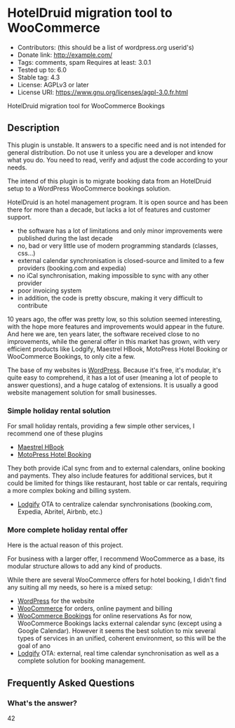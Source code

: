 # HotelDruid migration tool to WooCommerce
* Contributors: (this should be a list of wordpress.org userid's)
* Donate link: <http://example.com/>
* Tags: comments, spam Requires at least: 3.0.1
* Tested up to: 6.0
* Stable tag: 4.3
* License: AGPLv3 or later
* License URI: <https://www.gnu.org/licenses/agpl-3.0.fr.html>

HotelDruid migration tool for WooCommerce Bookings

## Description

This plugin is unstable. It answers to a specific need and is not intended for general distribution. Do not use it unless you are a developer and know what you do. You need to read, verify and adjust the code according to your needs.

The intend of this plugin is to migrate booking data from an HotelDruid setup to a WordPress WooCommerce bookings solution.

HotelDruid is an hotel management program. It is open source and has been there for more than a decade, but lacks a lot of features and customer support.

* the software has a lot of limitations and only minor improvements were published during the last decade
* no, bad or very little use of modern programming standards (classes, css...)
* external calendar synchronisation is closed-source and limited to a few providers (booking.com and expedia)
* no iCal synchronisation, making impossible to sync with any other provider
* poor invoicing system
* in addition, the code is pretty obscure, making it very difficult to contribute

10 years ago, the offer was pretty low, so this solution seemed interesting, with the hope more features and improvements would appear in the future. And here we are, ten years later, the software received close to no improvements, while the general offer in this market has grown, with very efficient products like Lodgify, Maestrel HBook, MotoPress Hotel Booking or WooCommerce Bookings, to only cite a few.

The base of my websites is [WordPress](https://wordpress.org). Because it's free, it's modular, it's quite easy to comprehend, it has a lot of user (meaning a lot of people to answer questions), and a huge catalog of extensions. It is usually a good website management solution for small businesses.

### Simple holiday rental solution

For small holiday rentals, providing a few simple other services, I recommend one of these plugins

* [Maestrel HBook](https://maestrel.com/hbook/)
* [MotoPress Hotel Booking](https://motopress.com/products/hotel-booking/)

They both provide iCal sync from and to external calendars, online booking and payments. They also include features for additional services, but it could be limited for things like restaurant, host table or car rentals, requiring a more complex boking and billing system.

* [Lodgify](https://Lodgify1.referralrock.com/l/1OLIVIERVAN88/) OTA to centralize calendar synchronisations (booking.com, Expedia, Abritel, Airbnb, etc.)

### More complete holiday rental offer

Here is the actual reason of this project.

For business with a larger offer, I recommend WooCommerce as a base, its modular structure allows to add any kind of products.

While there are several WooCommerce offers for hotel booking, I didn't find any suiting all my needs, so here is a mixed setup:

* [WordPress](https://wordpress.org) for the website
* [WooCommerce](https://woocommerce.com/) for orders, online payment and billing
* [WooCommerce Bookings](https://woocommerce.com/products/woocommerce-bookings/) for online reservations As for now, WooCommerce Bookings lacks external calendar sync (except using a Google Calendar). However it seems the best solution to mix several types of services in an unified, coherent environment, so this will be the goal of ano
* [Lodgify](https://Lodgify1.referralrock.com/l/1OLIVIERVAN88/) OTA: external, real time calendar synchronisation as well as a complete solution for booking management.

## Frequently Asked Questions

### What's the answer?

42

